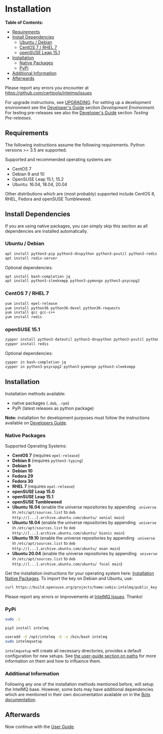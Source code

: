 # Installation
**Table of Contents:**

- [Requirements](#requirements)
- [Install Dependencies](#install-dependencies)
  - [Ubuntu / Debian](#ubuntu--debian)
  - [CentOS 7 / RHEL 7](#centos-7--rhel-7)
  - [openSUSE Leap 15.1](#opensuse-leap-151)
- [Installation](#installation)
  - [Native Packages](#native-packages)
  - [PyPi](#pypi)
- [Additional Information](#additional-information)
- [Afterwards](#afterwards)


Please report any errors you encounter at https://github.com/certtools/intelmq/issues

For upgrade instructions, see [UPGRADING](UPGRADING.md).
For setting up a development environment see the [Developer's Guide](Developers-Guide.html#development-environment) section *Development Environment*.
For testing pre-releases see also the [Developer's Guide](Developers-Guide.html#testing-pre-releases) section *Testing Pre-releases*.

## Requirements

The following instructions assume the following requirements. Python versions >= 3.5 are supported.

Supported and recommended operating systems are:
* CentOS 7
* Debian 9 and 10
* OpenSUSE Leap 15.1, 15.2
* Ubuntu: 16.04, 18.04, 20.04

Other distributions which are (most probably) supported include CentOS 8, RHEL, Fedora and openSUSE Tumbleweed.

## Install Dependencies

If you are using native packages, you can simply skip this section as all dependencies are installed automatically.

### Ubuntu / Debian

```bash
apt install python3-pip python3-dnspython python3-psutil python3-redis python3-requests python3-termstyle python3-tz python3-dateutil
apt install redis-server
```

Optional dependencies:
```bash
apt install bash-completion jq
apt install python3-sleekxmpp python3-pymongo python3-psycopg2
```

### CentOS 7 / RHEL 7

```bash
yum install epel-release
yum install python36 python36-devel python36-requests
yum install gcc gcc-c++
yum install redis
```

### openSUSE 15.1

```bash
zypper install python3-dateutil python3-dnspython python3-psutil python3-pytz python3-redis python3-requests python3-python-termstyle
zypper install redis
```

Optional dependencies:
```bash
zypper in bash-completion jq
zypper in python3-psycopg2 python3-pymongo python3-sleekxmpp
```

## Installation

Installation methods available:

* native packages (`.deb`, `.rpm`)
* PyPi (latest releases as python package)

**Note:** installation for development purposes must follow the instructions available on [Developers Guide](Developers-Guide.html#development-environment).

### Native Packages

Supported Operating Systems:

* **CentOS 7** (requires `epel-release`)
* **Debian 8** (requires `python3-typing`)
* **Debian 9**
* **Debian 10**
* **Fedora 29**
* **Fedora 30**
* **RHEL 7**  (requires `epel-release`)
* **openSUSE Leap 15.0**
* **openSUSE Leap 15.1**
* **openSUSE Tumbleweed**
* **Ubuntu 16.04** (enable the universe repositories by appending ` universe` in `/etc/apt/sources.list` to `deb http://[...].archive.ubuntu.com/ubuntu/ xenial main`)
* **Ubuntu 18.04** (enable the universe repositories by appending ` universe` in `/etc/apt/sources.list` to `deb http://[...].archive.ubuntu.com/ubuntu/ bionic main`)
* **Ubuntu 19.10** (enable the universe repositories by appending ` universe` in `/etc/apt/sources.list` to `deb http://[...].archive.ubuntu.com/ubuntu/ eoan main`)
* **Ubuntu 20.04** (enable the universe repositories by appending ` universe` in `/etc/apt/sources.list` to `deb http://[...].archive.ubuntu.com/ubuntu/ focal main`)

Get the installation instructions for your operating system here: [Installation Native Packages](https://software.opensuse.org/download.html?project=home%3Asebix%3Aintelmq&package=intelmq).
To import the key on Debian and Ubuntu, use:
```bash
curl https://build.opensuse.org/projects/home:sebix:intelmq/public_key | sudo apt-key add -
```

Please report any errors or improvements at [IntelMQ Issues](https://github.com/certtools/intelmq/issues). Thanks!

### PyPi

```bash
sudo -i

pip3 install intelmq

useradd -d /opt/intelmq -U -s /bin/bash intelmq
sudo intelmqsetup
```
`intelmqsetup` will create all necessary directories, provides a default configuration for new setups. See [the user-guide section on paths](User-Guide.html#opt-and-lsb-paths) for more information on them and how to influence them.

### Additional Information

Following any one of the installation methods mentioned before, will setup the IntelMQ base. However, some bots may have additional dependencies which are mentioned in their own documentation available on in the [Bots documentation](Bots.md).


## Afterwards

Now continue with the [User Guide](User-Guide.md).
